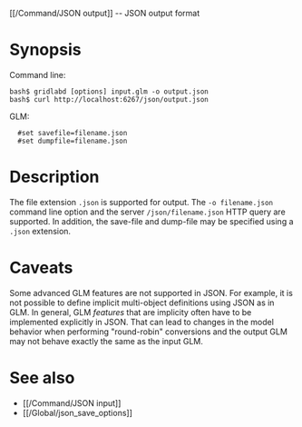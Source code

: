 [[/Command/JSON output]] -- JSON output format

# Synopsis

Command line:

~~~
bash$ gridlabd [options] input.glm -o output.json
bash$ curl http://localhost:6267/json/output.json
~~~

GLM:

~~~
  #set savefile=filename.json
  #set dumpfile=filename.json
~~~

# Description

The file extension `.json` is supported for output. The `-o filename.json` command line option and the server `/json/filename.json` HTTP query are supported. In addition, the save-file and dump-file may be specified using a `.json` extension.

# Caveats

Some advanced GLM features are not supported in JSON. For example, it is not possible to define implicit multi-object definitions using JSON as in GLM. In general, GLM *features* that are implicity often have to be implemented explicitly in JSON. That can lead to changes in the model behavior when performing "round-robin" conversions and the output GLM may not behave exactly the same as the input GLM.

# See also

* [[/Command/JSON input]]
* [[/Global/json_save_options]]
